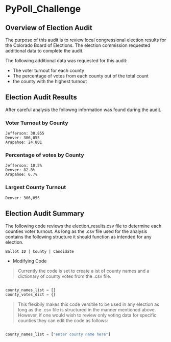 # PyPoll_Challenge

## Overview of Election Audit
The purpose of this audit is to review local congressional election results for the Colorado Board of Elections. The election commission requested additional data to complete the audit.

The following additional data was requested for this audit:
- The voter turnout for each county
- The percentage of votes from each county out of the total count
- the county with the highest turnout

## Election Audit Results
After careful analysis the followng information was found during the audit.

### Voter Turnout by County
```
Jefferson: 38,855
Denver: 306,055
Arapahoe: 24,801
```
### Percentage of votes by County
```
Jefferson: 10.5%
Denver: 82.8%
Arapahoe: 6.7%
```
### Largest County Turnout
```
Denver: 306,055
```

## Election Audit Summary

The following code reviews the election_results.csv file to determine each counties voter turnout. As long as the .csv file used for the analysis contains the following structure it should function as intended for any election.
```
Ballot ID | County | Candidate
```

- Modifying Code
> Currently the code is set to create a ist of county names and a dictionary of county votes from the .csv file. 
```py

county_names_list = []
county_votes_dict = {}
``` 
> This flexibily makes this code versitile to be used in any election as long as the .csv file is structured in the manner mentioned above. However, if one would wish to review only voting data for specific counties they can edit the code as follows:

```py

county_names_list = ["enter county name here"]

```
